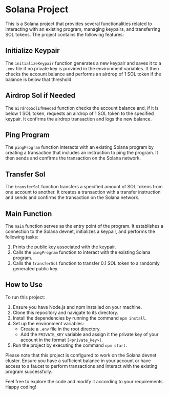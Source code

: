 # Solana Project

This is a Solana project that provides several functionalities related to interacting with an existing program, managing keypairs, and transferring SOL tokens. The project contains the following features:

## Initialize Keypair
The `initializeKeypair` function generates a new keypair and saves it to a `.env` file if no private key is provided in the environment variables. It then checks the account balance and performs an airdrop of 1 SOL token if the balance is below that threshold.

## Airdrop Sol if Needed
The `airdropSolIfNeeded` function checks the account balance and, if it is below 1 SOL token, requests an airdrop of 1 SOL token to the specified keypair. It confirms the airdrop transaction and logs the new balance.

## Ping Program
The `pingProgram` function interacts with an existing Solana program by creating a transaction that includes an instruction to ping the program. It then sends and confirms the transaction on the Solana network.

## Transfer Sol
The `transferSol` function transfers a specified amount of SOL tokens from one account to another. It creates a transaction with a transfer instruction and sends and confirms the transaction on the Solana network.

## Main Function
The `main` function serves as the entry point of the program. It establishes a connection to the Solana devnet, initializes a keypair, and performs the following tasks:
1. Prints the public key associated with the keypair.
2. Calls the `pingProgram` function to interact with the existing Solana program.
3. Calls the `transferSol` function to transfer 0.1 SOL token to a randomly generated public key.

## How to Use
To run this project:

1. Ensure you have Node.js and npm installed on your machine.
2. Clone this repository and navigate to its directory.
3. Install the dependencies by running the command `npm install`.
4. Set up the environment variables:
   - Create a `.env` file in the root directory.
   - Add the `PRIVATE_KEY` variable and assign it the private key of your account in the format `[<private_key>]`.
5. Run the project by executing the command `npm start`.

Please note that this project is configured to work on the Solana devnet cluster. Ensure you have a sufficient balance in your account or have access to a faucet to perform transactions and interact with the existing program successfully.

Feel free to explore the code and modify it according to your requirements. Happy coding!